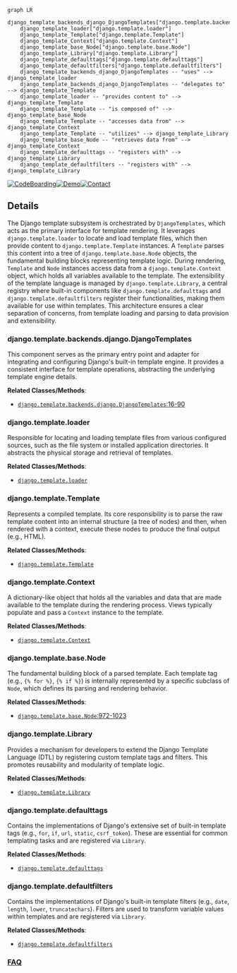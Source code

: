 ```mermaid
graph LR
    django_template_backends_django_DjangoTemplates["django.template.backends.django.DjangoTemplates"]
    django_template_loader["django.template.loader"]
    django_template_Template["django.template.Template"]
    django_template_Context["django.template.Context"]
    django_template_base_Node["django.template.base.Node"]
    django_template_Library["django.template.Library"]
    django_template_defaulttags["django.template.defaulttags"]
    django_template_defaultfilters["django.template.defaultfilters"]
    django_template_backends_django_DjangoTemplates -- "uses" --> django_template_loader
    django_template_backends_django_DjangoTemplates -- "delegates to" --> django_template_Template
    django_template_loader -- "provides content to" --> django_template_Template
    django_template_Template -- "is composed of" --> django_template_base_Node
    django_template_Template -- "accesses data from" --> django_template_Context
    django_template_Template -- "utilizes" --> django_template_Library
    django_template_base_Node -- "retrieves data from" --> django_template_Context
    django_template_defaulttags -- "registers with" --> django_template_Library
    django_template_defaultfilters -- "registers with" --> django_template_Library
```

[![CodeBoarding](https://img.shields.io/badge/Generated%20by-CodeBoarding-9cf?style=flat-square)](https://github.com/CodeBoarding/GeneratedOnBoardings)[![Demo](https://img.shields.io/badge/Try%20our-Demo-blue?style=flat-square)](https://www.codeboarding.org/demo)[![Contact](https://img.shields.io/badge/Contact%20us%20-%20contact@codeboarding.org-lightgrey?style=flat-square)](mailto:contact@codeboarding.org)

## Details

The Django template subsystem is orchestrated by `DjangoTemplates`, which acts as the primary interface for template rendering. It leverages `django.template.loader` to locate and load template files, which then provide content to `django.template.Template` instances. A `Template` parses this content into a tree of `django.template.base.Node` objects, the fundamental building blocks representing template logic. During rendering, `Template` and `Node` instances access data from a `django.template.Context` object, which holds all variables available to the template. The extensibility of the template language is managed by `django.template.Library`, a central registry where built-in components like `django.template.defaulttags` and `django.template.defaultfilters` register their functionalities, making them available for use within templates. This architecture ensures a clear separation of concerns, from template loading and parsing to data provision and extensibility.

### django.template.backends.django.DjangoTemplates
This component serves as the primary entry point and adapter for integrating and configuring Django's built-in template engine. It provides a consistent interface for template operations, abstracting the underlying template engine details.


**Related Classes/Methods**:

- <a href="https://github.com/django/django/blob/main/django/template/backends/django.py#L16-L90" target="_blank" rel="noopener noreferrer">`django.template.backends.django.DjangoTemplates`:16-90</a>


### django.template.loader
Responsible for locating and loading template files from various configured sources, such as the file system or installed application directories. It abstracts the physical storage and retrieval of templates.


**Related Classes/Methods**:

- <a href="https://github.com/django/django/blob/main/django/template/loader.py" target="_blank" rel="noopener noreferrer">`django.template.loader`</a>


### django.template.Template
Represents a compiled template. Its core responsibility is to parse the raw template content into an internal structure (a tree of nodes) and then, when rendered with a context, execute these nodes to produce the final output (e.g., HTML).


**Related Classes/Methods**:

- <a href="https://github.com/django/django/blob/main/django/template/base.py" target="_blank" rel="noopener noreferrer">`django.template.Template`</a>


### django.template.Context
A dictionary-like object that holds all the variables and data that are made available to the template during the rendering process. Views typically populate and pass a `Context` instance to the template.


**Related Classes/Methods**:

- <a href="https://github.com/django/django/blob/main/django/template/context.py" target="_blank" rel="noopener noreferrer">`django.template.Context`</a>


### django.template.base.Node
The fundamental building block of a parsed template. Each template tag (e.g., `{% for %}`, `{% if %}`) is internally represented by a specific subclass of `Node`, which defines its parsing and rendering behavior.


**Related Classes/Methods**:

- <a href="https://github.com/django/django/blob/main/django/template/base.py#L972-L1023" target="_blank" rel="noopener noreferrer">`django.template.base.Node`:972-1023</a>


### django.template.Library
Provides a mechanism for developers to extend the Django Template Language (DTL) by registering custom template tags and filters. This promotes reusability and modularity of template logic.


**Related Classes/Methods**:

- <a href="https://github.com/django/django/blob/main/django/template/library.py" target="_blank" rel="noopener noreferrer">`django.template.Library`</a>


### django.template.defaulttags
Contains the implementations of Django's extensive set of built-in template tags (e.g., `for`, `if`, `url`, `static`, `csrf_token`). These are essential for common templating tasks and are registered via `Library`.


**Related Classes/Methods**:

- <a href="https://github.com/django/django/blob/main/django/template/defaulttags.py" target="_blank" rel="noopener noreferrer">`django.template.defaulttags`</a>


### django.template.defaultfilters
Contains the implementations of Django's built-in template filters (e.g., `date`, `length`, `lower`, `truncatechars`). Filters are used to transform variable values within templates and are registered via `Library`.


**Related Classes/Methods**:

- <a href="https://github.com/django/django/blob/main/django/template/defaultfilters.py" target="_blank" rel="noopener noreferrer">`django.template.defaultfilters`</a>




### [FAQ](https://github.com/CodeBoarding/GeneratedOnBoardings/tree/main?tab=readme-ov-file#faq)